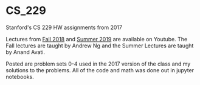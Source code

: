 # CS_229
Stanford's CS 229 HW assignments from 2017

Lectures from [Fall 2018](https://www.youtube.com/playlist?list=PLoROMvodv4rMiGQp3WXShtMGgzqpfVfbU) and [Summer 2019](https://www.youtube.com/playlist?list=PLoROMvodv4rNH7qL6-efu_q2_bPuy0adh) are available on Youtube. The Fall lectures are taught by Andrew Ng and the Summer Lectures are taught by Anand Avati.

Posted are problem sets 0-4 used in the 2017 version of the class and my solutions to the problems. All of the code and math was done out in jupyter notebooks.
